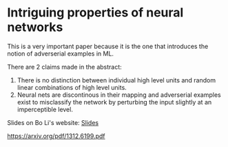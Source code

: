# Intriguing properties of neural networks

This is a very important paper because it is the one that introduces the notion of adverserial examples in ML.

There are 2 claims made in the abstract:
  1. There is no distinction between individual high level units and random linear combinations of high level units.
  2. Neural nets are discontinous in their mapping and adverserial examples exist to misclassify the network by perturbing the input slightly at an imperceptible level.
  


Slides on Bo Li's website: [Slides](http://nebula.wsimg.com/3b1c9dcbb65e2367da1d1ad685a8360b?AccessKeyId=619655DB521D0ED197FE&disposition=0&alloworigin=1)

https://arxiv.org/pdf/1312.6199.pdf
